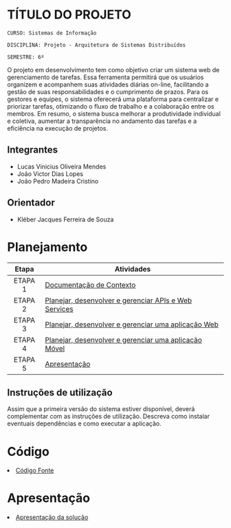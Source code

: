 # TÍTULO DO PROJETO

`CURSO: Sistemas de Informação`

`DISCIPLINA: Projeto - Arquitetura de Sistemas Distribuídos`

`SEMESTRE: 6º`

O projeto em desenvolvimento tem como objetivo criar um sistema web de gerenciamento de tarefas. Essa ferramenta permitirá que os usuários organizem e acompanhem suas atividades diárias on-line, facilitando a gestão de suas responsabilidades e o cumprimento de prazos. Para os gestores e equipes, o sistema oferecerá uma plataforma para centralizar e priorizar tarefas, otimizando o fluxo de trabalho e a colaboração entre os membros. Em resumo, o sistema busca melhorar a produtividade individual e coletiva, aumentar a transparência no andamento das tarefas e a eficiência na execução de projetos.

## Integrantes

* Lucas Vinicius Oliveira Mendes
* João Victor Dias Lopes
* João Pedro Madeira Cristino

## Orientador

* Kléber Jacques Ferreira de Souza

# Planejamento

| Etapa         | Atividades |
|  :----:   | ----------- |
| ETAPA 1         |[Documentação de Contexto](docs/contexto.md) <br> |
| ETAPA 2         |[Planejar, desenvolver e gerenciar APIs e Web Services](docs/backend-apis.md) <br> |
| ETAPA 3         |[Planejar, desenvolver e gerenciar uma aplicação Web](docs/frontend-web.md) |
| ETAPA 4        |[Planejar, desenvolver e gerenciar uma aplicação Móvel](docs/frontend-mobile.md) <br>  |
| ETAPA 5         | [Apresentação](presentation/README.md) |
## Instruções de utilização

Assim que a primeira versão do sistema estiver disponível, deverá complementar com as instruções de utilização. Descreva como instalar eventuais dependências e como executar a aplicação.

# Código

<li><a href="src/README.md"> Código Fonte</a></li>

# Apresentação

<li><a href="presentation/README.md"> Apresentação da solução</a></li>
